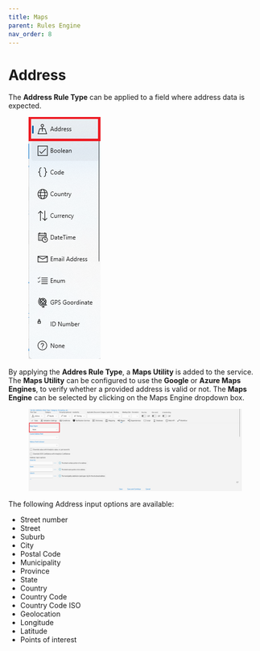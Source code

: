 ```yaml
---
title: Maps
parent: Rules Engine
nav_order: 8
---
```


# Address

The **Address Rule Type** can be applied to a field where address data is expected.

<figure><img src="../.gitbook/assets/image (10) (3).png" alt=""><figcaption></figcaption></figure>

By applying the **Addres Rule Type**, a **Maps Utility** is added to the service. The **Maps Utility** can be configured to use the **Google** or **Azure Maps Engines**, to verify whether a provided address is valid or not. The **Maps Engine** can be selected by clicking on the Maps Engine dropdown box.

<figure><img src="../.gitbook/assets/image (59).png" alt=""><figcaption></figcaption></figure>

The following Address input options are available:

* Street number
* Street
* Suburb
* City
* Postal Code
* Municipality
* Province
* State
* Country
* Country Code
* Country Code ISO
* Geolocation
* Longitude
* Latitude
* Points of interest
